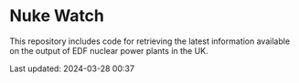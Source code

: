 # Nuke Watch

This repository includes code for retrieving the latest information available on the output of EDF nuclear power plants in the UK.

Last updated: 2024-03-28 00:37